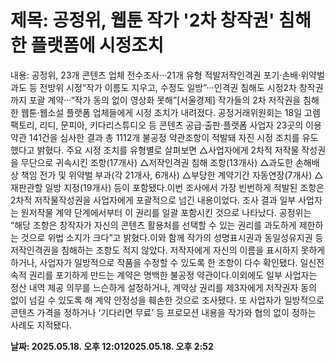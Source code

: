 # **제목: 공정위, 웹툰 작가 '2차 창작권' 침해한 플랫폼에 시정조치**

  내용: 공정위, 23개 콘텐츠 업체 전수조사···21개 유형 적발저작인격권 포기·손배·위약벌 과도 등 전방위 시정“작가 이름도 지우고, 수정도 일방”···인격권 침해도 시정2차 창작권까지 포괄 계약···“작가 동의 없이 영상화 못해”[서울경제] 작가들의 2차 저작권을 침해한 웹툰·웹소설 플랫폼 업체들에게 시정 조치가 내려졌다. 공정거래위원회는 18일 고렘팩토리, 리디, 문피아, 키다리스튜디오 등 콘텐츠 공급·출판·플랫폼 사업자 23곳의 이용약관 141건을 심사한 결과 총 1112개 불공정 약관조항이 적발돼 자진 시정 조치를 유도했다고 밝혔다. 주요 시정 조치를 유형별로 살펴보면 △사업자에게 2차적 저작물 작성권을 무단으로 귀속시킨 조항(17개사) △저작인격권 침해 조항(13개사) △과도한 손해배상 책임 전가 및 위약벌 부과(각 21개사, 6개사) △부당한 계약기간 자동연장(7개사) △재판관할 일방 지정(19개사) 등이 포함됐다.이번 조사에서 가장 빈번하게 적발된 조항은 2차적 저작물작성권을 사업자에게 포괄적으로 넘긴 내용이었다. 조사 결과 일부 사업자는 원저작물 계약 단계에서부터 이 권리를 일괄 포함시킨 것으로 나타났다. 공정위는 “해당 조항은 창작자가 자신의 콘텐츠 활용처를 선택할 수 있는 권리를 과도하게 제한하는 것으로 위법 소지가 크다”고 밝혔다.이와 함께 작가의 성명표시권과 동일성유지권 등 저작인격권을 침해하는 조항도 적지 않았다. 저작자에게 자신의 이름을 표시하지 못하게 하거나, 사업자가 일방적으로 작품을 수정할 수 있도록 한 조항이 다수 확인됐다. 일신전속적 권리를 포기하게 만드는 계약은 명백한 불공정 약관이다.이외에도 일부 사업자는 정산 내역 제공 의무를 느슨하게 설정하거나, 계약상 권리를 제3자에게 저작권자 동의 없이 넘길 수 있도록 해 계약 안정성을 훼손한 것으로 조사됐다. 또 사업자가 일방적으로 콘텐츠 가격을 정하거나 ‘기다리면 무료’ 등 프로모션 내용을 작가와 협의 없이 정하는 사례도 지적됐다.

  **날짜: 2025.05.18. 오후 12:012025.05.18. 오후 2:52**